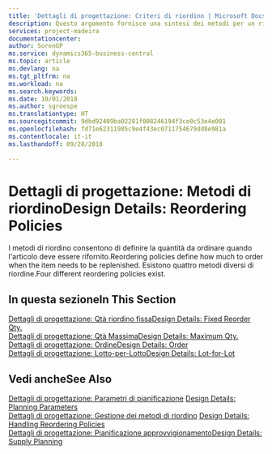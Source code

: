 ```yaml
---
title: 'Dettagli di progettazione: Criteri di riordino | Microsoft Docs'
description: Questo argomento fornisce una sintesi dei metodi per un rifornimento articoli.
services: project-madeira
documentationcenter: 
author: SorenGP
ms.service: dynamics365-business-central
ms.topic: article
ms.devlang: na
ms.tgt_pltfrm: na
ms.workload: na
ms.search.keywords: 
ms.date: 10/01/2018
ms.author: sgroespe
ms.translationtype: HT
ms.sourcegitcommit: 9dbd92409ba02281f008246194f3ce0c53e4e001
ms.openlocfilehash: fd71e62311985c9e4f43ec0711754679dd8e981a
ms.contentlocale: it-it
ms.lasthandoff: 09/28/2018

---
```

# <a name="design-details-reordering-policies"></a><span data-ttu-id="d465c-103">Dettagli di progettazione: Metodi di riordino</span><span class="sxs-lookup"><span data-stu-id="d465c-103">Design Details: Reordering Policies</span></span>
<span data-ttu-id="d465c-104">I metodi di riordino consentono di definire la quantità da ordinare quando l'articolo deve essere rifornito.</span><span class="sxs-lookup"><span data-stu-id="d465c-104">Reordering policies define how much to order when the item needs to be replenished.</span></span> <span data-ttu-id="d465c-105">Esistono quattro metodi diversi di riordine.</span><span class="sxs-lookup"><span data-stu-id="d465c-105">Four different reordering policies exist.</span></span>  

## <a name="in-this-section"></a><span data-ttu-id="d465c-106">In questa sezione</span><span class="sxs-lookup"><span data-stu-id="d465c-106">In This Section</span></span>  
[<span data-ttu-id="d465c-107">Dettagli di progettazione: Qtà riordino fissa</span><span class="sxs-lookup"><span data-stu-id="d465c-107">Design Details: Fixed Reorder Qty.</span></span>](design-details-fixed-reorder-qty.md)  
[<span data-ttu-id="d465c-108">Dettagli di progettazione: Qtà Massima</span><span class="sxs-lookup"><span data-stu-id="d465c-108">Design Details: Maximum Qty.</span></span>](design-details-maximum-qty.md)  
[<span data-ttu-id="d465c-109">Dettagli di progettazione: Ordine</span><span class="sxs-lookup"><span data-stu-id="d465c-109">Design Details: Order</span></span>](design-details-order.md)  
[<span data-ttu-id="d465c-110">Dettagli di progettazione: Lotto-per-Lotto</span><span class="sxs-lookup"><span data-stu-id="d465c-110">Design Details: Lot-for-Lot</span></span>](design-details-lot-for-lot.md)  

## <a name="see-also"></a><span data-ttu-id="d465c-111">Vedi anche</span><span class="sxs-lookup"><span data-stu-id="d465c-111">See Also</span></span>  
<span data-ttu-id="d465c-112">[Dettagli di progettazione: Parametri di pianificazione](design-details-planning-parameters.md) </span><span class="sxs-lookup"><span data-stu-id="d465c-112">[Design Details: Planning Parameters](design-details-planning-parameters.md) </span></span>  
<span data-ttu-id="d465c-113">[Dettagli di progettazione: Gestione dei metodi di riordino](design-details-handling-reordering-policies.md) </span><span class="sxs-lookup"><span data-stu-id="d465c-113">[Design Details: Handling Reordering Policies](design-details-handling-reordering-policies.md) </span></span>  
[<span data-ttu-id="d465c-114">Dettagli di progettazione: Pianificazione approvvigionamento</span><span class="sxs-lookup"><span data-stu-id="d465c-114">Design Details: Supply Planning</span></span>](design-details-supply-planning.md)

